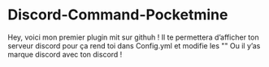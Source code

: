 # Discord-Command-Pocketmine
Hey, voici mon premier plugin mit sur githuh ! Il te permettera d’afficher ton serveur discord pour ça rend toi dans Config.yml et modifie les "" Ou il y’as marque discord avec ton discord !
